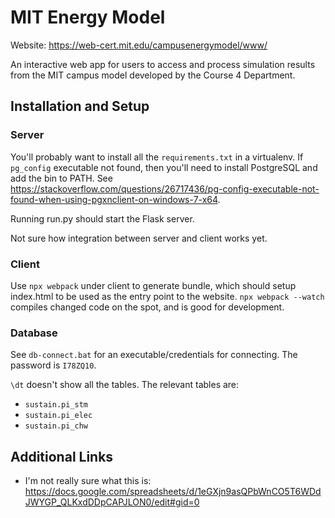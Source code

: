 # MIT Energy Model

Website: <https://web-cert.mit.edu/campusenergymodel/www/>

An interactive web app for users to access and process simulation results from the MIT campus model developed by the Course 4 Department.

## Installation and Setup

### Server

You'll probably want to install all the `requirements.txt` in a virtualenv. If `pg_config` executable not found, then you'll need to install PostgreSQL and add the bin to PATH. See <https://stackoverflow.com/questions/26717436/pg-config-executable-not-found-when-using-pgxnclient-on-windows-7-x64>.

Running run.py should start the Flask server.

Not sure how integration between server and client works yet.

### Client

Use `npx webpack` under client to generate bundle, which should setup index.html to be used as the entry point to the website. `npx webpack --watch` compiles changed code on the spot, and is good for development.

### Database

See `db-connect.bat` for an executable/credentials for connecting. The password is `I78ZQ10`.

`\dt` doesn't show all the tables. The relevant tables are:

* `sustain.pi_stm`
* `sustain.pi_elec`
* `sustain.pi_chw`

## Additional Links

* I'm not really sure what this is: <https://docs.google.com/spreadsheets/d/1eGXjn9asQPbWnCO5T6WDdJWYGP_QLKxdDDpCAPJLON0/edit#gid=0>